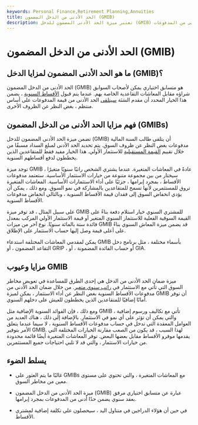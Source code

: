 ```yaml
---
keywords: Personal Finance,Retirement Planning,Annuities
title: الحد الأدنى من الدخل المضمون (GMIB)
description: تعتبر ميزة الحد الأدنى المضمون للدخل (GMIB) نوعًا من خيارات الأقساط السنوية التي تضمن مستوى معينًا من الحد الأدنى من المدفوعات.
---
```


# الحد الأدنى من الدخل المضمون (GMIB)
## ما هو الحد الأدنى المضمون لمزايا الدخل (GMIB)؟

الحد الأدنى من الدخل المضمون (GMIB) هو متسابق اختياري يمكن لأصحاب السوابق شراؤه مقابل المعاشات التقاعدية الخاصة بهم. عندما يتم قبول [الأقساط السنوية](/annuity) ، يضمن هذا الخيار المحدد أن مقدم السَنَة [سيتلقى](/annuitant) الحد الأدنى من قيمة المدفوعات على أساس منتظم ، بغض النظر عن الظروف الأخرى.

## فهم مزايا الحد الأدنى من الدخل المضمون (GMIBs)

تضمن ميزة الحد الأدنى المضمون للدخل (GMIB) أن يتلقى طالب السنة المالية مدفوعات بغض النظر عن ظروف السوق. يتم تحديد الحد الأدنى لمبلغ السداد مسبقًا من خلال تقييم [القيمة المستقبلية](/futurevalue) للاستثمار الأولي. هذا الخيار مفيد فقط للمتقاعدين الذين يخططون لدفع أقساطهم السنوية.

توجد ميزة GMIB عادةً في المعاشات المتغيرة. عندما يشتري الشخص راتبًا سنويًا متغيرًا ، سيختار من بين مجموعة متنوعة من خيارات الاستثمار الأساسية. ستعتمد مدفوعات الأقساط ، بمجرد إبرامها ، جزئيًا على أداء الاستثمارات الأساسية. المعاشات المتغيرة تروق للمستثمرين لأنها تسمح للمتقاعدين بالمشاركة في نمو السوق. ومع ذلك ، يمكن أن يؤدي انخفاض السوق إلى فقدان قيمة الأقساط السنوية ، وبالتالي انخفاض مدفوعات الأقساط السنوية.

على سبيل المثال ، قد توفر ميزة GMIB للمشتري السنوي خيار استلام دفعة بناءً على القيمة السوقية الفعلية للاستثمار السنوي المتغير أو قيمة الاستثمار الأولي المركب بمعدل فائدة ستة بالمائة سنويًا. نوع آخر من ميزات GMIB قد يضمن ميزة المعاش السنوي بناءً على أعلى قيمة وصل إليها حساب الاستثمار على الإطلاق.

يمكن لمقدمي المعاشات المختلفة استدعاء GMIB بأسماء مختلفة ، مثل برنامج دخل التقاعد المضمون ، أو GRIP ، أو حساب الفائدة المضمونة ، أو GIA.

## مزايا وعيوب GMIB

ميزة ضمان الحد الأدنى من الدخل هي إحدى الطرق للمساعدة في تعويض مخاطر السوق التي تأتي مع الاستثمار في [راتب سنوي متغير](/variableannuity). من خلال ضمان الحد الأدنى من مدفوعات الأقساط السنوية بغض النظر عن أداء الاستثمار ، يمكن لميزة GMIB أن توفر أمانًا إضافيًا للمتقاعدين الذين يخططون للعيش على دخلهم السنوي.

ومع ذلك ، فإن الفوائد السنوية الإضافية مثل GMIB تأتي مع تكاليف ورسوم إضافية ، والتي يمكن أن تؤثر على أي نمو في الاستثمار. بالإضافة إلى ذلك ، هناك العديد من العوامل المعقدة التي تدخل في حساب مدفوعات الأقساط السنوية ، لا سيما عندما يتعلق الأمر بتوفير GMIB. لهذا السبب ، قد يكون من الصعب مقارنة الخيارات المختلفة التي يقدمها موفرو الأقساط مقابل بعضها البعض. توفر المعاشات المتغيرة أيضًا قائمة محدودة من خيارات الاستثمار ، والتي قد لا تلبي احتياجات جميع المستثمرين.

## يسلط الضوء

- غالبًا ما يتم العثور على GMIBs مع المعاشات المتغيرة ، والتي تحتوي على مستوى معين من مخاطر السوق.

- ميزة الحد الأدنى من الدخل المضمون (GMIB) عبارة عن متسابق اختياري مرفق بعقد سنوي يضمن حدًا أدنى من المدفوعات بمجرد إبرامها.

- في حين أن هؤلاء الدراجين في متناول اليد ، سيحصلون على تكلفة إضافية لمشتري الأقساط.


